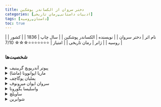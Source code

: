 ```yaml
---
title: دختر سروان از الکساندر پوشکین
categories: [ادبیات داستانی,رمان تاریخی]
tags: [داستان,روسیه]
toc: true
---
```


| نام اثر | دختر سروان |
| نویسنده | الکساندر پوشکین |
| سال چاپ | 1836  |
| کشور | روسیه  |
| ژانر | رمان تاریخی  |
| امتیاز | ⭐⭐⭐⭐⭐⭐⭐☆☆☆ 7/10  |


### شخصیت‌ها

<details>
  <summary>پیوتر آندریویچ گریینیف</summary>
  قهرمان اصلی داستان و جوانی اشراف‌زاده که به خدمت نظامی اعزام می‌شود.
</details>

<details>
  <summary>ماریا ایوانوونا (ماشا)</summary>
  دختر سروان میرونوف و معشوقهٔ گریینیف، که شخصیت پاکدامن و مهربانی دارد.
</details>

<details>
  <summary>یملیان پوگاچف</summary>
  رهبر شورش، فردی که خود را به عنوان تزار معرفی می‌کند. او نقش مهمی در داستان دارد و رابطه‌ای پیچیده با گریینیف پیدا می‌کند.
</details>

<details>
  <summary>سروان ایوان میرونوف</summary>
  پدر ماریا و فرمانده قلعه‌ای که گریینیف در آن خدمت می‌کند. او فردی وظیفه‌شناس و شریف است.
</details>

<details>
  <summary>واسلیسا یگورونا</summary>
  همسر سروان میرونوف، زنی قوی و شجاع که از خانواده و قلعه‌اش دفاع می‌کند.
</details>

<details>
  <summary>ساویلچ</summary>
  خدمتکار و مربی گریینیف که نقش پدرانه‌ای در زندگی او دارد و همیشه از او مراقبت می‌کند.
</details>

<details>
  <summary>شوابرین</summary>
  افسر دیگری که در همان قلعه‌ای که گریینیف خدمت می‌کند حضور دارد و رقیب عشقی گریینیف است. او شخصیتی منفی در داستان است.
</details>
